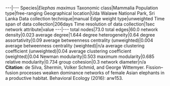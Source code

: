 ---|---
Species|*Elephas maximus*
Taxonomic class|Mammalia
Population type|free-ranging
Geographical location|Uda Walawe National Park, Sri Lanka
Data collection technique|manual 
Edge weight type|unweighted
Time span of data collection|206days
Time resolution of data collection|1sec
network attribute|value
---|---
total nodes|73.0
total edges|60.0
network density|0.023
average degree|1.644
degree heterogeneity|0.64
degree assortativity|0.09
average betweenness centrality (unweighted)|0.004
average betweenness centrality (weighted)|n/a
average clustering coefficient (unweighted)|0.04
average clustering coefficient (weighted)|0.04
Newman modularity|0.503
maximum modularity|0.685
relative modularity|0.734
group cohesion|0.3
network diameter|n/a
**Citation**: de Silva, Shermin, Volker Schmid, and George Wittemyer. 
Fission–fusion processes weaken dominance networks of female Asian elephants in a productive habitat.
 Behavioral Ecology (2016): arw153.